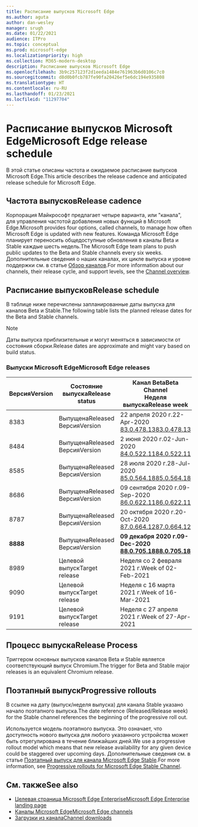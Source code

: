 ```yaml
---
title: Расписание выпусков Microsoft Edge
ms.author: aguta
author: dan-wesley
manager: srugh
ms.date: 01/22/2021
audience: ITPro
ms.topic: conceptual
ms.prod: microsoft-edge
ms.localizationpriority: high
ms.collection: M365-modern-desktop
description: Расписание выпусков Microsoft Edge
ms.openlocfilehash: 3b9c257123f2d1eeda1484e761963b6d0106c7c0
ms.sourcegitcommit: d8d0b0fcb787fe90fa20426ef5e6dc194e935808
ms.translationtype: HT
ms.contentlocale: ru-RU
ms.lasthandoff: 01/23/2021
ms.locfileid: "11297704"
---
```

# <span data-ttu-id="8c252-103">Расписание выпусков Microsoft Edge</span><span class="sxs-lookup"><span data-stu-id="8c252-103">Microsoft Edge release schedule</span></span>

<span data-ttu-id="8c252-104">В этой статье описаны частота и ожидаемое расписание выпусков Microsoft Edge.</span><span class="sxs-lookup"><span data-stu-id="8c252-104">This article describes the release cadence and anticipated release schedule for Microsoft Edge.</span></span>

## <span data-ttu-id="8c252-105">Частота выпусков</span><span class="sxs-lookup"><span data-stu-id="8c252-105">Release cadence</span></span>

<span data-ttu-id="8c252-106">Корпорация Майкрософт предлагает четыре варианта, или "канала", для управления частотой добавления новых функций в Microsoft Edge.</span><span class="sxs-lookup"><span data-stu-id="8c252-106">Microsoft provides four options, called channels, to manage how often Microsoft Edge is updated with new features.</span></span> <span data-ttu-id="8c252-107">Команда Microsoft Edge планирует переносить общедоступные обновления в каналы Beta и Stable каждые шесть недель.</span><span class="sxs-lookup"><span data-stu-id="8c252-107">The Microsoft Edge team plans to push public updates to the Beta and Stable channels every six weeks.</span></span> <span data-ttu-id="8c252-108">Дополнительные сведения о наших каналах, их цикле выпуска и уровне поддержки см. в статье [Обзор каналов](https://docs.microsoft.com/DeployEdge/microsoft-edge-channels#channel-overview).</span><span class="sxs-lookup"><span data-stu-id="8c252-108">For more information about our channels, their release cycle, and support levels, see the [Channel overview](https://docs.microsoft.com/DeployEdge/microsoft-edge-channels#channel-overview).</span></span>

## <span data-ttu-id="8c252-109">Расписание выпусков</span><span class="sxs-lookup"><span data-stu-id="8c252-109">Release schedule</span></span>

<span data-ttu-id="8c252-110">В таблице ниже перечислены запланированные даты выпуска для каналов Beta и Stable.</span><span class="sxs-lookup"><span data-stu-id="8c252-110">The following table lists the planned release dates for the Beta and Stable channels.</span></span>

> [!NOTE]
> <span data-ttu-id="8c252-111">Даты выпуска приблизительные и могут меняться в зависимости от состояния сборки.</span><span class="sxs-lookup"><span data-stu-id="8c252-111">Release dates are approximate and might vary based on build status.</span></span>

### <span data-ttu-id="8c252-112">Выпуски Microsoft Edge</span><span class="sxs-lookup"><span data-stu-id="8c252-112">Microsoft Edge releases</span></span>

| <span data-ttu-id="8c252-113">Версия</span><span class="sxs-lookup"><span data-stu-id="8c252-113">Version</span></span> | <span data-ttu-id="8c252-114">Состояние выпуска</span><span class="sxs-lookup"><span data-stu-id="8c252-114">Release status</span></span> | <span data-ttu-id="8c252-115">Канал Beta</span><span class="sxs-lookup"><span data-stu-id="8c252-115">Beta Channel</span></span><br><span data-ttu-id="8c252-116">Неделя выпуска</span><span class="sxs-lookup"><span data-stu-id="8c252-116">Release week</span></span> | <span data-ttu-id="8c252-117">Канал Stable</span><span class="sxs-lookup"><span data-stu-id="8c252-117">Stable Channel</span></span><br><span data-ttu-id="8c252-118">Неделя выпуска</span><span class="sxs-lookup"><span data-stu-id="8c252-118">Release week</span></span> |
|---------|-----|------|--------|
| <span data-ttu-id="8c252-119">83</span><span class="sxs-lookup"><span data-stu-id="8c252-119">83</span></span> | <span data-ttu-id="8c252-120">Выпущена</span><span class="sxs-lookup"><span data-stu-id="8c252-120">Released</span></span><br><span data-ttu-id="8c252-121">Версия</span><span class="sxs-lookup"><span data-stu-id="8c252-121">Version</span></span> | <span data-ttu-id="8c252-122">22 апреля 2020 г.</span><span class="sxs-lookup"><span data-stu-id="8c252-122">22-Apr-2020</span></span><br>[<span data-ttu-id="8c252-123">83.0.478.13</span><span class="sxs-lookup"><span data-stu-id="8c252-123">83.0.478.13</span></span>](https://docs.microsoft.com/DeployEdge/microsoft-edge-relnote-archive-beta-channel#version-83047813-april-22) | <span data-ttu-id="8c252-124">21 мая 2020 г.</span><span class="sxs-lookup"><span data-stu-id="8c252-124">21-May-2020</span></span><br> [<span data-ttu-id="8c252-125">83.0.478.37</span><span class="sxs-lookup"><span data-stu-id="8c252-125">83.0.478.37</span></span>](https://docs.microsoft.com/DeployEdge/microsoft-edge-relnote-archive-stable-channel#version-83047837-may-21) |
| <span data-ttu-id="8c252-126">84</span><span class="sxs-lookup"><span data-stu-id="8c252-126">84</span></span> | <span data-ttu-id="8c252-127">Выпущена</span><span class="sxs-lookup"><span data-stu-id="8c252-127">Released</span></span><br><span data-ttu-id="8c252-128">Версия</span><span class="sxs-lookup"><span data-stu-id="8c252-128">Version</span></span> | <span data-ttu-id="8c252-129">2 июня 2020 г.</span><span class="sxs-lookup"><span data-stu-id="8c252-129">02-Jun-2020</span></span><br>[<span data-ttu-id="8c252-130">84.0.522.11</span><span class="sxs-lookup"><span data-stu-id="8c252-130">84.0.522.11</span></span>](https://docs.microsoft.com/DeployEdge/microsoft-edge-relnote-archive-beta-channel#version-84052211-june-2) | <span data-ttu-id="8c252-131">16 июля 2020 г.</span><span class="sxs-lookup"><span data-stu-id="8c252-131">16-Jul-2020</span></span><br> [<span data-ttu-id="8c252-132">84.0.522.40.</span><span class="sxs-lookup"><span data-stu-id="8c252-132">84.0.522.40</span></span>](https://docs.microsoft.com/DeployEdge/microsoft-edge-relnote-archive-stable-channel#version-84052240-july-16) |
| <span data-ttu-id="8c252-133">85</span><span class="sxs-lookup"><span data-stu-id="8c252-133">85</span></span> | <span data-ttu-id="8c252-134">Выпущена</span><span class="sxs-lookup"><span data-stu-id="8c252-134">Released</span></span><br><span data-ttu-id="8c252-135">Версия</span><span class="sxs-lookup"><span data-stu-id="8c252-135">Version</span></span> | <span data-ttu-id="8c252-136">28 июля 2020 г.</span><span class="sxs-lookup"><span data-stu-id="8c252-136">28-Jul-2020</span></span><br>[<span data-ttu-id="8c252-137">85.0.564.18</span><span class="sxs-lookup"><span data-stu-id="8c252-137">85.0.564.18</span></span>](https://docs.microsoft.com/DeployEdge/microsoft-edge-relnote-archive-beta-channel#version-85056418-july-28)  | <span data-ttu-id="8c252-138">27 августа 2020 г.</span><span class="sxs-lookup"><span data-stu-id="8c252-138">27-Aug-2020</span></span><br>[<span data-ttu-id="8c252-139">85.0.564.41</span><span class="sxs-lookup"><span data-stu-id="8c252-139">85.0.564.41</span></span>](https://docs.microsoft.com/DeployEdge/microsoft-edge-relnote-stable-channel#version-85056441-august-27) |
| <span data-ttu-id="8c252-140">86</span><span class="sxs-lookup"><span data-stu-id="8c252-140">86</span></span> | <span data-ttu-id="8c252-141">Выпущена</span><span class="sxs-lookup"><span data-stu-id="8c252-141">Released</span></span><br><span data-ttu-id="8c252-142">Версия</span><span class="sxs-lookup"><span data-stu-id="8c252-142">Version</span></span> | <span data-ttu-id="8c252-143">09 сентября 2020 г.</span><span class="sxs-lookup"><span data-stu-id="8c252-143">09-Sep-2020</span></span><br>[<span data-ttu-id="8c252-144">86.0.622.11</span><span class="sxs-lookup"><span data-stu-id="8c252-144">86.0.622.11</span></span>](https://docs.microsoft.com/DeployEdge/microsoft-edge-relnote-beta-channel#version-86062211-september-9) | <span data-ttu-id="8c252-145">09 октября 2020 г.</span><span class="sxs-lookup"><span data-stu-id="8c252-145">09-Oct-2020</span></span><br>[<span data-ttu-id="8c252-146">86.0.622.38</span><span class="sxs-lookup"><span data-stu-id="8c252-146">86.0.622.38</span></span>](https://docs.microsoft.com/deployedge/microsoft-edge-relnote-stable-channel#version-86062238-october-9) |
| <span data-ttu-id="8c252-147">87</span><span class="sxs-lookup"><span data-stu-id="8c252-147">87</span></span> | <span data-ttu-id="8c252-148">Выпущена</span><span class="sxs-lookup"><span data-stu-id="8c252-148">Released</span></span><br><span data-ttu-id="8c252-149">Версия</span><span class="sxs-lookup"><span data-stu-id="8c252-149">Version</span></span> | <span data-ttu-id="8c252-150">20 октября 2020 г.</span><span class="sxs-lookup"><span data-stu-id="8c252-150">20-Oct-2020</span></span><br>[<span data-ttu-id="8c252-151">87.0.664.12</span><span class="sxs-lookup"><span data-stu-id="8c252-151">87.0.664.12</span></span>](https://docs.microsoft.com/deployedge/microsoft-edge-relnote-beta-channel#version-87066412--october-20) | <span data-ttu-id="8c252-152">19 ноября 2020 г.</span><span class="sxs-lookup"><span data-stu-id="8c252-152">19-Nov-2020</span></span><br>[<span data-ttu-id="8c252-153">87.0.664.41</span><span class="sxs-lookup"><span data-stu-id="8c252-153">87.0.664.41</span></span>](https://docs.microsoft.com/deployedge/microsoft-edge-relnote-stable-channel#version-87066441-november-19) |
| **<span data-ttu-id="8c252-154">88</span><span class="sxs-lookup"><span data-stu-id="8c252-154">88</span></span>** | <span data-ttu-id="8c252-155">Выпущена</span><span class="sxs-lookup"><span data-stu-id="8c252-155">Released</span></span><br><span data-ttu-id="8c252-156">Версия</span><span class="sxs-lookup"><span data-stu-id="8c252-156">Version</span></span> | **<span data-ttu-id="8c252-157">09 декабря 2020 г.</span><span class="sxs-lookup"><span data-stu-id="8c252-157">09-Dec-2020</span></span>**<br>**[<span data-ttu-id="8c252-158">88.0.705.18</span><span class="sxs-lookup"><span data-stu-id="8c252-158">88.0.705.18</span></span>](https://docs.microsoft.com/deployedge/microsoft-edge-relnote-beta-channel#version-88070518-december-9)** | **<span data-ttu-id="8c252-159">21 января 2021 г.</span><span class="sxs-lookup"><span data-stu-id="8c252-159">21-Jan-2021</span></span>**<br>**[<span data-ttu-id="8c252-160">88.0.705.50</span><span class="sxs-lookup"><span data-stu-id="8c252-160">88.0.705.50</span></span>](https://docs.microsoft.com/deployedge/microsoft-edge-relnote-stable-channel#version-88070550-january-21)**|
| <span data-ttu-id="8c252-161">89</span><span class="sxs-lookup"><span data-stu-id="8c252-161">89</span></span> | <span data-ttu-id="8c252-162">Целевой выпуск</span><span class="sxs-lookup"><span data-stu-id="8c252-162">Target release</span></span> | <span data-ttu-id="8c252-163">Неделя со 2 февраля 2021 г.</span><span class="sxs-lookup"><span data-stu-id="8c252-163">Week of 02-Feb-2021</span></span> | <span data-ttu-id="8c252-164">Неделя с 4 марта 2021 г.</span><span class="sxs-lookup"><span data-stu-id="8c252-164">Week of 04-Mar-2021</span></span> |
| <span data-ttu-id="8c252-165">90</span><span class="sxs-lookup"><span data-stu-id="8c252-165">90</span></span> | <span data-ttu-id="8c252-166">Целевой выпуск</span><span class="sxs-lookup"><span data-stu-id="8c252-166">Target release</span></span> | <span data-ttu-id="8c252-167">Неделя с 16 марта 2021 г.</span><span class="sxs-lookup"><span data-stu-id="8c252-167">Week of 16-Mar-2021</span></span> | <span data-ttu-id="8c252-168">Неделя с 15 апреля 2021 г.</span><span class="sxs-lookup"><span data-stu-id="8c252-168">Week of 15-Apr-2021</span></span> |
| <span data-ttu-id="8c252-169">91</span><span class="sxs-lookup"><span data-stu-id="8c252-169">91</span></span> | <span data-ttu-id="8c252-170">Целевой выпуск</span><span class="sxs-lookup"><span data-stu-id="8c252-170">Target release</span></span> | <span data-ttu-id="8c252-171">Неделя с 27 апреля 2021 г.</span><span class="sxs-lookup"><span data-stu-id="8c252-171">Week of 27-Apr-2021</span></span> | <span data-ttu-id="8c252-172">Неделя с 27 мая 2021 г.</span><span class="sxs-lookup"><span data-stu-id="8c252-172">Week of 27-May-2021</span></span> |

## <span data-ttu-id="8c252-173">Процесс выпуска</span><span class="sxs-lookup"><span data-stu-id="8c252-173">Release Process</span></span>

<span data-ttu-id="8c252-174">Триггером основных выпусков каналов Beta и Stable является соответствующий выпуск Chromium.</span><span class="sxs-lookup"><span data-stu-id="8c252-174">The trigger for Beta and Stable major releases is an equivalent Chromium release.</span></span>

## <span data-ttu-id="8c252-175">Поэтапный выпуск</span><span class="sxs-lookup"><span data-stu-id="8c252-175">Progressive rollouts</span></span>

<span data-ttu-id="8c252-176">В ссылке на дату (выпуск/неделя выпуска) для канала Stable указано начало поэтапного выпуска.</span><span class="sxs-lookup"><span data-stu-id="8c252-176">The date reference (Released/Release week) for the Stable channel references the beginning of the progressive roll out.</span></span>

<span data-ttu-id="8c252-177">Используется модель поэтапного выпуска. Это означает, что доступность нового выпуска для любого указанного устройства может быть отрегулирована в течение ближайших дней.</span><span class="sxs-lookup"><span data-stu-id="8c252-177">We use a progressive rollout model which means that new release availability for any given device could be staggered over upcoming days.</span></span> <span data-ttu-id="8c252-178">Дополнительные сведения см. в статье [Поэтапный выпуск для канала Microsoft Edge Stable](microsoft-edge-update-progressive-rollout.md).</span><span class="sxs-lookup"><span data-stu-id="8c252-178">For more information, see [Progressive rollouts for Microsoft Edge Stable Channel](microsoft-edge-update-progressive-rollout.md).</span></span>

## <span data-ttu-id="8c252-179">См. также</span><span class="sxs-lookup"><span data-stu-id="8c252-179">See also</span></span>

- [<span data-ttu-id="8c252-180">Целевая страница Microsoft Edge Enterprise</span><span class="sxs-lookup"><span data-stu-id="8c252-180">Microsoft Edge Enterprise landing page</span></span>](https://aka.ms/EdgeEnterprise)
- [<span data-ttu-id="8c252-181">Каналы Microsoft Edge</span><span class="sxs-lookup"><span data-stu-id="8c252-181">Microsoft Edge channels</span></span>](microsoft-edge-channels.md)
- [<span data-ttu-id="8c252-182">Загрузки из канала</span><span class="sxs-lookup"><span data-stu-id="8c252-182">Channel downloads</span></span>](https://www.microsoft.com/edge/business/download)